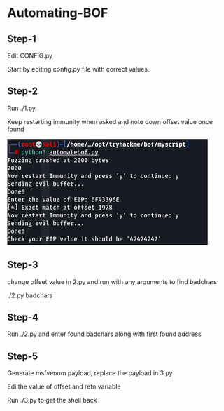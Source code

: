 # Automating-BOF

## Step-1
Edit CONFIG.py

Start by editing config.py file with correct values.

## Step-2
Run ./1.py 

Keep restarting immunity when asked and note down offset value once found

![Automating BOF](https://github.com/Sentinal920/Automating-BOF/raw/main/images/automatebof.png)

## Step-3
change offset value in 2.py and run with any arguments to find badchars

./2.py badchars

## Step-4
Run ./2.py and enter found badchars along with first found address

## Step-5
Generate msfvenom payload, replace the payload in 3.py

Edi the value of offset  and retn variable

Run ./3.py to get the shell back
